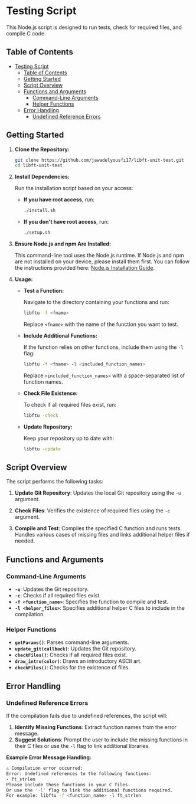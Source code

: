 # Testing Script

This Node.js script is designed to run tests, check for required files, and compile C code.

## Table of Contents

- [Testing Script](#testing-script)
  - [Table of Contents](#table-of-contents)
  - [Getting Started](#getting-started)
  - [Script Overview](#script-overview)
  - [Functions and Arguments](#functions-and-arguments)
    - [Command-Line Arguments](#command-line-arguments)
    - [Helper Functions](#helper-functions)
  - [Error Handling](#error-handling)
    - [Undefined Reference Errors](#undefined-reference-errors)

## Getting Started

1. **Clone the Repository:**

    ```bash
    git clone https://github.com/jawadelyousfi17/libft-unit-test.git
    cd libft-unit-test
    ```

2. **Install Dependencies:**

    Run the installation script based on your access:

    - **If you have root access**, run:

      ```bash
      ./install.sh
      ```

    - **If you don't have root access**, run:

      ```bash
      ./setup.sh
      ```

3. **Ensure Node.js and npm Are Installed:**

    This command-line tool uses the Node.js runtime. If Node.js and npm are not installed on your device, please install them first. You can follow the instructions provided here: [Node.js Installation Guide](https://docs.npmjs.com/downloading-and-installing-node-js-and-npm).

4. **Usage:**

    - **Test a Function:**

        Navigate to the directory containing your functions and run:

        ```bash
        libftu -f <fname>
        ```

        Replace `<fname>` with the name of the function you want to test.

    - **Include Additional Functions:**

        If the function relies on other functions, include them using the `-l` flag:

        ```bash
        libftu -f <fname> -l <included_function_names>
        ```

        Replace `<included_function_names>` with a space-separated list of function names.

    - **Check File Existence:**

        To check if all required files exist, run:

        ```bash
        libftu -check
        ```

    - **Update Repository:**

        Keep your repository up to date with:

        ```bash
        libftu -update
        ```

## Script Overview

The script performs the following tasks:

1. **Update Git Repository**: Updates the local Git repository using the `-u` argument.

2. **Check Files**: Verifies the existence of required files using the `-c` argument.

3. **Compile and Test**: Compiles the specified C function and runs tests. Handles various cases of missing files and links additional helper files if needed.

## Functions and Arguments

### Command-Line Arguments

- **`-u`**: Updates the Git repository.
- **`-c`**: Checks if all required files exist.
- **`-f <function_name>`**: Specifies the function to compile and test.
- **`-l <helper_files>`**: Specifies additional helper C files to include in the compilation.

### Helper Functions

- **`getParams()`**: Parses command-line arguments.
- **`update_git(callback)`**: Updates the Git repository.
- **`checkFiles()`**: Checks if all required files exist.
- **`draw_intro(color)`**: Draws an introductory ASCII art.
- **`checkFiles()`**: Checks for the existence of files.

## Error Handling

### Undefined Reference Errors

If the compilation fails due to undefined references, the script will:

1. **Identify Missing Functions**: Extract function names from the error message.
2. **Suggest Solutions**: Prompt the user to include the missing functions in their C files or use the `-l` flag to link additional libraries.

**Example Error Message Handling:**

```bash
⚠️ Compilation error occurred:
Error: Undefined references to the following functions:
- ft_strlen
Please include these functions in your C files.
Or use the '-l' flag to link the additional functions required.
For example: libftu -f <function_name> -l ft_strlen
